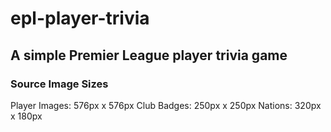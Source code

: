 # epl-player-trivia

## A simple Premier League player trivia game

### Source Image Sizes
Player Images: 576px x 576px
Club Badges: 250px x 250px
Nations: 320px x 180px
